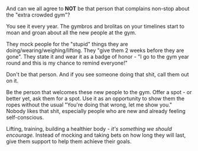 And can we all agree to **NOT** be that person that complains non-stop about the "extra crowded gym"?

You see it every year. The gymbros and brolitas on your timelines start to moan and groan about all the new people at the gym.

They mock people for the "stupid" things they are doing/wearing/weighing/lifting. They "give them 2 weeks before they are gone". They state it and wear it as a badge of honor - "I go to the gym year round and this is my chance to remind everyone!"

Don't be that person. And if you see someone doing that shit, call them out on it.

Be the person that welcomes these new people to the gym. Offer a spot - or better yet, ask them for a spot. Use it as an opportunity to show them the ropes without the usual "You're doing that wrong, let me show you." Nobody likes that shit, especially people who are new and already feeling self-conscious. 

Lifting, training, building a healthier body - *it's something we should encourage.* Instead of mocking and taking bets on how long they will last, give them support to help them achieve their goals.

